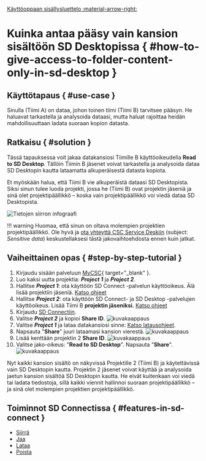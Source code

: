 [Käyttöoppaan sisällysluettelo :material-arrow-right:](sd-services-toc.md)

# Kuinka antaa pääsy vain kansion sisältöön SD Desktopissa { #how-to-give-access-to-folder-content-only-in-sd-desktop }

## Käyttötapaus { #use-case }

Sinulla (Tiimi A) on dataa, johon toinen tiimi (Tiimi B) tarvitsee pääsyn. He haluavat tarkastella ja analysoida dataasi, mutta haluat rajoittaa heidän mahdollisuuttaan ladata suoraan kopion datasta.

## Ratkaisu { #solution }

Tässä tapauksessa voit jakaa datakansiosi Tiimille B käyttöoikeudella **Read to SD Desktop**. Tällöin Tiimin B jäsenet voivat tarkastella ja analysoida dataa SD Desktopin kautta lataamatta alkuperäisestä datasta kopiota.

Et myöskään halua, että Tiimi B vie alkuperäistä dataasi SD Desktopista. Siksi sinun tulee luoda projekti, jossa he (Tiimi B) ovat projektin jäseniä ja sinä olet projektipäällikkö – koska vain projektipäällikkö voi viedä dataa SD Desktopista.


![Tietojen siirron infograafi](https://a3s.fi/docs-files/sensitive-data/SD_Connect/UseCase_ReadToDesktop.png)

!!! warning
    Huomaa, että sinun on oltava molempien projektien projektipäällikkö. Ole hyvä ja [ota yhteyttä CSC Service Deskiin](../../support/contact.md) (subject: *Sensitive data*) keskustellaksesi tästä jakovaihtoehdosta ennen kuin jatkat.

## Vaiheittainen opas { #step-by-step-tutorial }

1. Kirjaudu sisään palveluun [MyCSC](https://my.csc.fi/login){ target="_blank" }.
2. Luo kaksi uutta projektia: ***Project 1*** ja ***Project 2***.
3. Hallitse ***Project 1***: ota käyttöön SD Connect -palvelun käyttöoikeus. Älä lisää projektiin jäseniä. [Katso ohjeet](./sd-access.md)
4. Hallitse ***Project 2***: ota käyttöön SD Connect- ja SD Desktop -palvelujen käyttöoikeus. Lisää Tiimi B **projektin jäseniksi.** [Katso ohjeet](./sd-access.md)
5. Kirjaudu [SD Connectiin](./sd-connect-login.md).
6. Valitse ***Project 2*** ja kopioi **Share ID**. 
![kuvakaappaus](https://a3s.fi/docs-files/sensitive-data/SD_Connect/UseCase_ShareID2.png)
7. Valitse ***Project 1*** ja lataa datakansiosi sinne: [Katso latausohjeet](./sd-connect-upload.md).
8. Napsauta "**Share**" juuri lataamasi kansion vierestä.
![kuvakaappaus](https://a3s.fi/docs-files/sensitive-data/SD_Connect/UseCase_ShareButton2.png)
9. Lisää kenttään projektin 2 **Share ID**.
![kuvakaappaus](https://a3s.fi/docs-files/sensitive-data/SD_Connect/UseCase_AddShareID2.png)
10. Valitse jako-oikeus: "**Read to SD Desktop**". Napsauta "**Share**".
![kuvakaappaus](https://a3s.fi/docs-files/sensitive-data/SD_Connect/UseCase_SelectPermission2.png)

Nyt kaikki kansion sisältö on näkyvissä Projektille 2 (Tiimi B) ja käytettävissä vain SD Desktopin kautta. Projektin 2 jäsenet voivat käyttää ja analysoida jaetun kansion sisältöä SD Desktopin kautta. He eivät kuitenkaan voi viedä tai ladata tiedostoja, sillä kaikki viennit hallinnoi suoraan projektipäällikkö – ja sinä olet molempien projektien projektipäällikkö.


## Toiminnot SD Connectissa { #features-in-sd-connect }

* [Siirrä](./sd-connect-upload.md)
* [Jaa](./sd-connect-share.md)
* [Lataa](./sd-connect-download.md)
* [Poista](./sd-connect-delete.md)